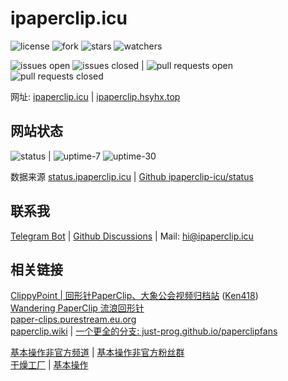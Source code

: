 # ipaperclip.icu

![license](https://img.shields.io/github/license/ipaperclip-icu/ipaperclip.icu) ![fork](https://img.shields.io/github/forks/ipaperclip-icu/ipaperclip.icu?style=social) ![stars](https://img.shields.io/github/stars/ipaperclip-icu/ipaperclip.icu?style=social) ![watchers](https://img.shields.io/github/watchers/ipaperclip-icu/ipaperclip.icu?style=social)

![issues open](https://img.shields.io/github/issues/ipaperclip-icu/ipaperclip.icu) ![issues closed](https://img.shields.io/github/issues-closed/ipaperclip-icu/ipaperclip.icu?color=red) | ![pull requests open](https://img.shields.io/github/issues-pr/ipaperclip-icu/ipaperclip.icu) ![pull requests closed](https://img.shields.io/github/issues-pr-closed/ipaperclip-icu/ipaperclip.icu?color=red)

网址: [ipaperclip.icu](ipaperclip.icu) | [ipaperclip.hsyhx.top](https://ipaperclip.hsyhx.top/)

## 网站状态

![status](https://api-img.ipaperclip.icu/status/) | ![uptime-7](https://api-img.ipaperclip.icu/uptime-7/) ![uptime-30](https://api-img.ipaperclip.icu/uptime-30/)

数据来源 [status.ipaperclip.icu](https://status.ipaperclip.icu/) | [Github ipaperclip-icu/status](https://github.com/ipaperclip-icu/status)

## 联系我

[Telegram Bot](https://t.me/ipaperclipIcu_Bot) | [Github Discussions](https://github.com/ipaperclip-icu/ipaperclip.icu/discussions) | Mail: <a href="mailto:hi@ipaperclip.icu">hi@ipaperclip.icu</a>

## 相关链接

[ClippyPoint | 回形针PaperClip、大象公会视频归档站](https://paperclip.tk/) ([Ken418](https://github.com/Ken418/))  
[Wandering PaperClip 流浪回形针](https://wandering-paperclip.glitch.me/)  
[paper-clips.purestream.eu.org](https://paper-clips.purestream.eu.org/)  
[paperclip.wiki](https://paperclip.wiki/) | [一个更全的分支: just-prog.github.io/paperclipfans](https://just-prog.github.io/paperclipfans/)

[基本操作非官方频道](https://t.me/paperclipfans) | [基本操作非官方粉丝群](https://t.me/paperclipfans)  
[干燥工厂](https://shop362189133.taobao.com/) | [基本操作](https://jibencaozuo.com/)
